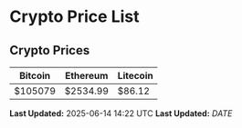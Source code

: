 # Crypto Price List

## Crypto Prices
| Bitcoin | Ethereum | Litecoin |
| ------- | -------- | -------- |
| $105079 | $2534.99 | $86.12 |
**Last Updated:** 2025-06-14 14:22 UTC
**Last Updated:** $DATE$
